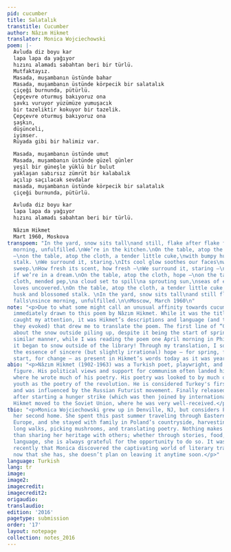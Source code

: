 ```yaml
---
pid: cucumber
title: Salatalık
transtitle: Cucumber
author: Nâzım Hikmet
translator: Monica Wojciechowski
poem: |-
  Avluda diz boyu kar
  lapa lapa da yağıyor
  hızını alamadı sabahtan beri bir türlü.
  Mutfaktayız.
  Masada, muşambanın üstünde bahar
  Masada, muşambanın üstünde körpecik bir salatalık
  çiçeği burnunda, pütürlü.
  Çepçevre oturmuş bakıyoruz ona
  şavkı vuruyor yüzümüze yumuşacık
  bir tazeliktir kokuyor bir tazelik.
  Çepçevre oturmuş bakıyoruz ona
  şaşkın,
  düşünceli,
  iyimser.
  Rüyada gibi bir halimiz var.

  Masada, muşambanın üstünde umut
  Masada, muşambanın üstünde güzel günler
  yeşil bir güneşle yüklü bir bulut
  yaklaşan sabırsız zümrüt bir kalabalık
  açılıp saçılacak sevdalar
  masada, muşambanın üstünde körpecik bir salatalık
  çiçeği burnunda, pütürlü.

  Avluda diz boyu kar
  lapa lapa da yağıyor
  hızını alamadı sabahtan beri bir türlü.

  Nâzım Hikmet
  Mart 1960, Moskova
transpoem: "In the yard, snow sits tall\nand still, flake after flake falls\nsince
  morning, unfulfilled.\nWe’re in the kitchen.\nOn the table, atop the cloth, spring
  —\non the table, atop the cloth, a tender little cuke,\nwith bumpy husk and blossomed
  stalk. \nWe surround it, staring.\nIts cool glow soothes our faces\nwith a satin
  sweep.\nHow fresh its scent, how fresh —\nWe surround it, staring —\nbaffled\npensive\nlight\nas
  if we’re in a dream.\nOn the table, atop the cloth, hope —\non the table, atop the
  cloth, mended pep,\na cloud set to spill\na sprouting sun,\nseas of eager seeds\nnearby,\nblooming
  loves uncovered.\nOn the table, atop the cloth, a tender little cuke,\nwith bumpy
  husk and blossomed stalk. \nIn the yard, snow sits tall\nand still flake after flake
  falls\nsince morning, unfulfilled.\n\nMoscow, March 1960\n"
note: "<p>Due to what some might call an unusual affinity towards cucumbers, I was
  immediately drawn to this poem by Nâzım Hikmet. While it was the title that initially
  caught my attention, it was Hikmet’s descriptions and language (and the feelings
  they evoked) that drew me to translate the poem. The first line of “Cucumber” talks
  about the snow outside piling up, despite it being the start of spring. In a conspicuously
  similar manner, while I was reading the poem one April morning in Philadelphia,
  it began to snow outside of the library! Through my translation, I sought to replicate
  the essence of sincere (but slightly irrational) hope — for spring, for a fresh
  start, for change — as present in Hikmet’s words today as it was years ago.</p>"
abio: "<p>Nâzım Hikmet (1902-1963) was a Turkish poet, playwright, and revolutionary
  figure. His political views and support for communism often landed him in jail,
  where he wrote much of his poetry. His poetry was looked to by much of Turkey’s
  youth as the poetry of the revolution. He is considered Turkey's first modern poet
  and was influenced by the Russian Futurist movement. Finally released from jail
  after starting a hunger strike (which was then joined by international figures),
  Hikmet moved to the Soviet Union, where he was very well-received.</p>"
tbio: "<p>Monica Wojciechowski grew up in Denville, NJ, but considers Poland to be
  her second home. She spent this past summer traveling through Eastern and Central
  Europe, and she stayed with family in Poland’s countryside, harvesting fruit, taking
  long walks, picking mushrooms, and translating poetry. Nothing makes Monica happier
  than sharing her heritage with others; whether through stories, food, music, or
  language, she is always grateful for the opportunity to do so. It was not until
  recently that Monica discovered the captivating world of literary translation, but
  now that she has, she doesn’t plan on leaving it anytime soon.</p>"
language: Turkish
lang: tr
image:
image2:
imagecredit:
imagecredit2:
origaudio:
translaudio:
edition: '2016'
pagetype: submission
order: '17'
layout: notepage
collection: notes_2016
---
```


